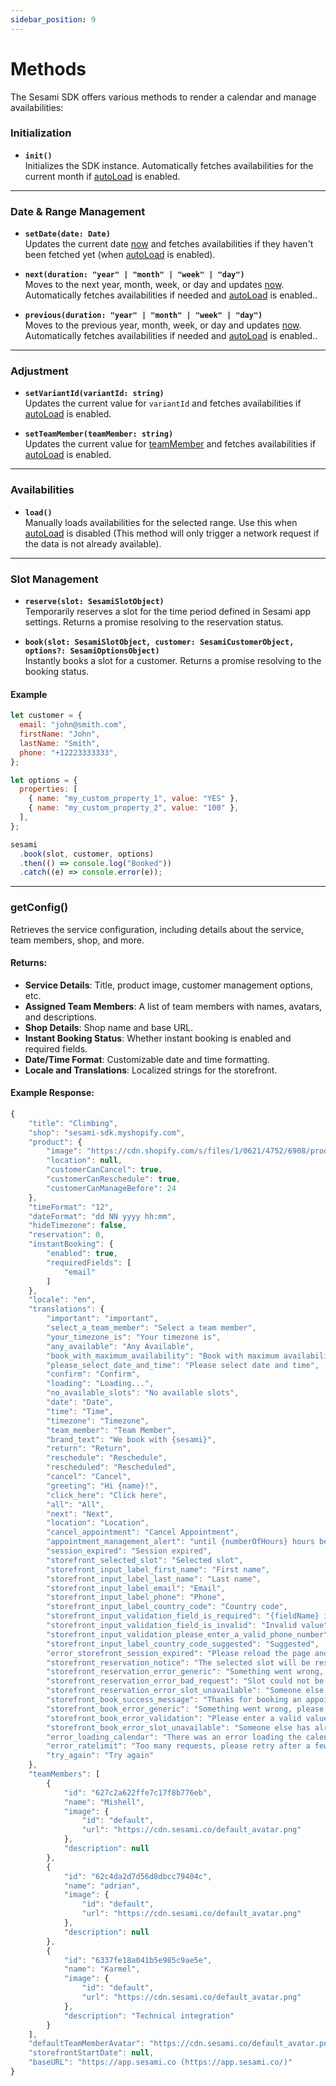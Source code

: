 ```yaml
---
sidebar_position: 9
---
```


# Methods

The Sesami SDK offers various methods to render a calendar and manage availabilities:

### **Initialization**

- **`init()`**  
  Initializes the SDK instance. Automatically fetches availabilities for the current month if [autoLoad](../data-structure/#sesamidayobject) is enabled.

---

### **Date & Range Management**

- **`setDate(date: Date)`**  
  Updates the current date [now](../data-structure/#sesamidayobject) and fetches availabilities if they haven't been fetched yet (when [autoLoad](../data-structure/#sesamidayobject) is enabled).

- **`next(duration: "year" | "month" | "week" | "day")`**  
  Moves to the next year, month, week, or day and updates [now](../data-structure/#sesamidayobject). Automatically fetches availabilities if needed and [autoLoad](../data-structure/#sesamidayobject) is enabled..

- **`previous(duration: "year" | "month" | "week" | "day")`**  
  Moves to the previous year, month, week, or day and updates [now](../data-structure/#sesamidayobject). Automatically fetches availabilities if needed and [autoLoad](../data-structure/#sesamidayobject) is enabled..

---

### **Adjustment**

- **`setVariantId(variantId: string)`**  
  Updates the current value for `variantId` and fetches availabilities if [autoLoad](../data-structure/#sesamidayobject) is enabled.

- **`setTeamMember(teamMember: string)`**  
  Updates the current value for [teamMember](../data-structure/#sesamidayobject) and fetches availabilities if [autoLoad](../data-structure/#sesamidayobject) is enabled.

---

### **Availabilities**

- **`load()`**  
  Manually loads availabilities for the selected range. Use this when [autoLoad](../data-structure/#sesamidayobject) is disabled (This method will only trigger a network request if the data is not already available).

---

### **Slot Management**

- **`reserve(slot: SesamiSlotObject)`**  
  Temporarily reserves a slot for the time period defined in Sesami app settings. Returns a promise resolving to the reservation status.

- **`book(slot: SesamiSlotObject, customer: SesamiCustomerObject, options?: SesamiOptionsObject)`**  
  Instantly books a slot for a customer. Returns a promise resolving to the booking status.

#### **Example**

```js
let customer = {
  email: "john@smith.com",
  firstName: "John",
  lastName: "Smith",
  phone: "+12223333333",
};

let options = {
  properties: [
    { name: "my_custom_property_1", value: "YES" },
    { name: "my_custom_property_2", value: "100" },
  ],
};

sesami
  .book(slot, customer, options)
  .then(() => console.log("Booked"))
  .catch((e) => console.error(e));
```

---

### **getConfig()**

Retrieves the service configuration, including details about the service, team members, shop, and more.

#### **Returns:**

- **Service Details**: Title, product image, customer management options, etc.
- **Assigned Team Members**: A list of team members with names, avatars, and descriptions.
- **Shop Details**: Shop name and base URL.
- **Instant Booking Status**: Whether instant booking is enabled and required fields.
- **Date/Time Format**: Customizable date and time formatting.
- **Locale and Translations**: Localized strings for the storefront.

#### **Example Response:**

```js
{
    "title": "Climbing",
    "shop": "sesami-sdk.myshopify.com",
    "product": {
        "image": "https://cdn.shopify.com/s/files/1/0621/4752/6908/products/athletic-woman-climbing-on-overhanging-cliff-rock-with-sunset-sky-picture-id1179235120.jpg?v=1661382680",
        "location": null,
        "customerCanCancel": true,
        "customerCanReschedule": true,
        "customerCanManageBefore": 24
    },
    "timeFormat": "12",
    "dateFormat": "dd NN yyyy hh:mm",
    "hideTimezone": false,
    "reservation": 0,
    "instantBooking": {
        "enabled": true,
        "requiredFields": [
            "email"
        ]
    },
    "locale": "en",
    "translations": {
        "important": "important",
        "select_a_team_member": "Select a team member",
        "your_timezone_is": "Your timezone is",
        "any_available": "Any Available",
        "book_with_maximum_availability": "Book with maximum availability",
        "please_select_date_and_time": "Please select date and time",
        "confirm": "Confirm",
        "loading": "Loading...",
        "no_available_slots": "No available slots",
        "date": "Date",
        "time": "Time",
        "timezone": "Timezone",
        "team_member": "Team Member",
        "brand_text": "We book with {sesami}",
        "return": "Return",
        "reschedule": "Reschedule",
        "rescheduled": "Rescheduled",
        "cancel": "Cancel",
        "greeting": "Hi {name}!",
        "click_here": "Click here",
        "all": "All",
        "next": "Next",
        "location": "Location",
        "cancel_appointment": "Cancel Appointment",
        "appointment_management_alert": "until {numberOfHours} hours before the appointment starts: {formattedDateAndTime}",
        "session_expired": "Session expired",
        "storefront_selected_slot": "Selected slot",
        "storefront_input_label_first_name": "First name",
        "storefront_input_label_last_name": "Last name",
        "storefront_input_label_email": "Email",
        "storefront_input_label_phone": "Phone",
        "storefront_input_label_country_code": "Country code",
        "storefront_input_validation_field_is_required": "{fieldName} is required",
        "storefront_input_validation_field_is_invalid": "Invalid value",
        "storefront_input_validation_please_enter_a_valid_phone_number": "Please enter a valid phone number",
        "storefront_input_label_country_code_suggested": "Suggested",
        "error_storefront_session_expired": "Please reload the page and try again.",
        "storefront_reservation_notice": "The selected slot will be reserved for {reservationPeriod} minutes",
        "storefront_reservation_error_generic": "Something went wrong, please reload the page and try again.",
        "storefront_reservation_error_bad_request": "Slot could not be reserved, please try again.",
        "storefront_reservation_error_slot_unavailable": "Someone else has already booked this time, please select another time.",
        "storefront_book_success_message": "Thanks for booking an appointment with us, You can now close this window",
        "storefront_book_error_generic": "Something went wrong, please reload the page and try again.",
        "storefront_book_error_validation": "Please enter a valid value for highlighted field(s)",
        "storefront_book_error_slot_unavailable": "Someone else has already booked this time, please select another time.",
        "error_loading_calendar": "There was an error loading the calendar",
        "error_ratelimit": "Too many requests, please retry after a few minutes.",
        "try_again": "Try again"
    },
    "teamMembers": [
        {
            "id": "627c2a622ffe7c17f8b776eb",
            "name": "Mishell",
            "image": {
                "id": "default",
                "url": "https://cdn.sesami.co/default_avatar.png"
            },
            "description": null
        },
        {
            "id": "62c4da2d7d56d8dbcc79404c",
            "name": "adrian",
            "image": {
                "id": "default",
                "url": "https://cdn.sesami.co/default_avatar.png"
            },
            "description": null
        },
        {
            "id": "6337fe18a041b5e985c9ae5e",
            "name": "Karmel",
            "image": {
                "id": "default",
                "url": "https://cdn.sesami.co/default_avatar.png"
            },
            "description": "Technical integration"
        }
    ],
    "defaultTeamMemberAvatar": "https://cdn.sesami.co/default_avatar.png",
    "storefrontStartDate": null,
    "baseURL": "https://app.sesami.co (https://app.sesami.co/)"
}
```